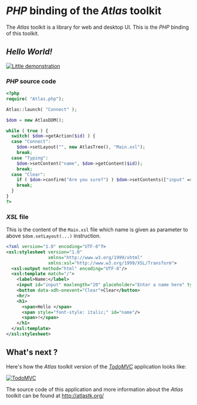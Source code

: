 # *PHP* binding of the *Atlas* toolkit

The *Atlas* toolkit is a library for web and desktop UI. This is the *PHP* binding of this toolkit.


## *Hello World!*

[![Little demonstration](http://q37.info/download/Hello.gif "A basic example")](http://q37.info/s/atk/Hello/)

### *PHP* source code

```PHP
<?php
require( "Atlas.php");

Atlas::launch( "Connect" );

$dom = new AtlasDOM();

while ( true ) {
  switch( $dom->getAction($id) ) {
  case "Connect":
    $dom->setLayout("", new AtlasTree(), "Main.xsl");
    break;
  case "Typing":
    $dom->setContent("name", $dom->getContent($id));
    break;
  case "Clear":
    if ( $dom->confirm("Are you sure?") ) $dom->setContents(["input" => "", "name" => ""]);
    break;
  }
}
?>
```

### *XSL* file

This is the content of the `Main.xsl` file which name is given as parameter to above `$dom.setLayout(...)` instruction. 

```XML
<?xml version="1.0" encoding="UTF-8"?>
<xsl:stylesheet version="1.0"
                xmlns="http://www.w3.org/1999/xhtml"
                xmlns:xsl="http://www.w3.org/1999/XSL/Transform">
  <xsl:output method="html" encoding="UTF-8"/>
  <xsl:template match="/">
    <label>Name:</label>
    <input id="input" maxlength="20" placeholder="Enter a name here" type="text" data-xdh-onevent="input|Typing"/>
    <button data-xdh-onevent="Clear">Clear</button>
    <hr/>
    <h1>
      <span>Hello </span>
      <span style="font-style: italic;" id="name"/>
      <span>!</span>
    </h1>
  </xsl:template>
</xsl:stylesheet>
```

## What's next ?

Here's how the *Atlas* toolkit version of the [*TodoMVC*](http://todomvc.com/) application looks like: 

[![TodoMVC](http://q37.info/download/TodoMVC.gif "The TodoMVC application made with the Atlas toolkit")](http://q37.info/s/atk/TodoMVC)

The source code of this application and more information about the *Atlas* toolkit can be found at <http://atlastk.org/>